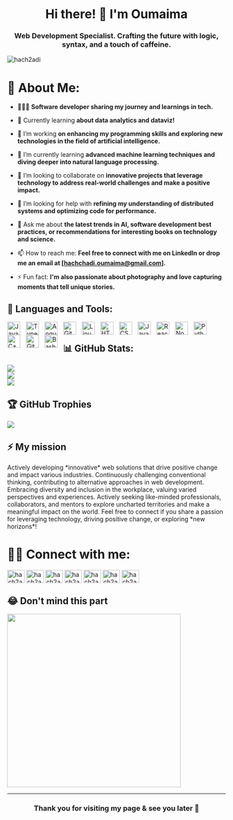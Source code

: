 <h1 align="center">Hi there! 👋 I'm Oumaima</h1>
<h3 align="center">Web Development Specialist. Crafting the future with logic, syntax, and a touch of caffeine.</h3>

<p align="left"> <img src="https://komarev.com/ghpvc/?username=hach2adi&label=Profile%20views&color=0e75b6&style=flat" alt="hach2adi" /> </p>

# 💫 About Me:

- 👩🏻‍💻 **Software developer sharing my journey and learnings in tech.**

- 💭 Currently learning **about data analytics and dataviz!**

- 🔭 I’m working **on enhancing my programming skills and exploring new technologies in the field of artificial intelligence.**

- 🌱 I’m currently learning **advanced machine learning techniques and diving deeper into natural language processing.**

- 👯 I’m looking to collaborate on **innovative projects that leverage technology to address real-world challenges and make a positive impact.**

- 🤝 I’m looking for help with **refining my understanding of distributed systems and optimizing code for performance.**

- 💬 Ask me about **the latest trends in AI, software development best practices, or recommendations for interesting books on technology and science.**

- 📫 How to reach me: **Feel free to connect with me on LinkedIn or drop me an email at [hachchadi.oumaima@gmail.com].**

- ⚡ Fun fact: **I'm also passionate about photography and love capturing moments that tell unique stories.**

## 🧰 Languages and Tools:

<img align="left" alt="Java" width="30px" style="padding-right:10px;" src="https://cdn.jsdelivr.net/gh/devicons/devicon/icons/java/java-original.svg"/>
<img align="left" alt="TypeScript" width="30px" style="padding-right:10px;" src="https://cdn.jsdelivr.net/gh/devicons/devicon/icons/typescript/typescript-plain.svg" />
<img align="left" alt="Angular" width="30px" style="padding-right:10px;" src="https://cdn.jsdelivr.net/gh/devicons/devicon/icons/angularjs/angularjs-plain.svg" />
<img align="left" alt="Git" width="30px" style="padding-right:10px;" src="https://cdn.jsdelivr.net/gh/devicons/devicon/icons/git/git-original.svg" />
<img align="left" alt="Linux" width="30px" style="padding-right:10px;" src="https://cdn.jsdelivr.net/gh/devicons/devicon/icons/linux/linux-original.svg" />
<img align="left" alt="HTML" width="30px" style="padding-right:10px;" src="https://cdn.jsdelivr.net/gh/devicons/devicon/icons/html5/html5-plain.svg" />
<img align="left" alt="CSS" width="30px" style="padding-right:10px;" src="https://cdn.jsdelivr.net/gh/devicons/devicon/icons/css3/css3-plain.svg" />
<img align="left" alt="JavaScript" width="30px" style="padding-right:10px;" src="https://cdn.jsdelivr.net/gh/devicons/devicon/icons/javascript/javascript-plain.svg" />
<img align="left" alt="React" width="30px" style="padding-right:10px;" src="https://cdn.jsdelivr.net/gh/devicons/devicon/icons/react/react-original.svg" />
<img align="left" alt="NodeJS" width="30px" style="padding-right:10px;" src="https://cdn.jsdelivr.net/gh/devicons/devicon/icons/nodejs/nodejs-original.svg" />
<img align="left" alt="Python" width="30px" style="padding-right:10px;" src="https://cdn.jsdelivr.net/gh/devicons/devicon/icons/python/python-plain.svg" />
<img align="left" alt="C++" width="30px" style="padding-right:10px;" src="https://cdn.jsdelivr.net/gh/devicons/devicon/icons/cplusplus/cplusplus-line.svg" />
<img align="left" alt="GitHub" width="30px" style="padding-right:10px;" src="https://cdn.jsdelivr.net/gh/devicons/devicon/icons/github/github-original.svg" />
<img align="left" alt="Bash" width="30px" style="padding-right:10px;" src="https://cdn.jsdelivr.net/gh/devicons/devicon/icons/bash/bash-original.svg" />
<br />

## 📊 GitHub Stats:
![](https://github-readme-streak-stats.herokuapp.com/?user=hach2adi&theme=dark&hide_border=false)<br>
![](https://github-readme-stats.vercel.app/api?username=hach2adi&theme=dark&hide_border=false&include_all_commits=true&count_private=false)<br>
![](https://github-readme-stats.vercel.app/api/top-langs/?username=hach2adi&theme=dark&hide_border=false&include_all_commits=true&count_private=false&layout=compact)

## 🏆 GitHub Trophies
![](https://github-profile-trophy.vercel.app/?username=hach2adi&theme=onedark&no-frame=false&no-bg=false&margin-w=4)

## ⚡ My mission
<p>
  Actively developing *innovative* web solutions that drive positive change and impact various industries. Continuously challenging conventional thinking, contributing to alternative approaches in web development. Embracing diversity and inclusion in the workplace, valuing varied perspectives and experiences. Actively seeking like-minded professionals, collaborators, and mentors to explore uncharted territories and make a meaningful impact on the world. Feel free to connect if you share a passion for leveraging technology, driving positive change, or exploring *new horizons*!
</p>

# 🏄‍♂️ Connect with me:

<p align="left">
  <a href="https://linkedin.com/in/hach2adi" target="blank"><img align="center" src="https://raw.githubusercontent.com/rahuldkjain/github-profile-readme-generator/master/src/images/icons/Social/linked-in-alt.svg" alt="hach2adi" height="30" width="40" /></a> 
  <a href="https://stackoverflow.com/users/hach2adi" target="blank"><img align="center" src="https://raw.githubusercontent.com/rahuldkjain/github-profile-readme-generator/master/src/images/icons/Social/stack-overflow.svg" alt="hach2adi" height="30" width="40" /></a> 
  <a href="https://instagram.com/hach2adi" target="blank"><img align="center" src="https://raw.githubusercontent.com/rahuldkjain/github-profile-readme-generator/master/src/images/icons/Social/instagram.svg" alt="hach2adi" height="30" width="40" /></a> 
  <a href="https://dribbble.com/hach2adi" target="blank"><img align="center" src="https://raw.githubusercontent.com/rahuldkjain/github-profile-readme-generator/master/src/images/icons/Social/dribbble.svg" alt="hach2adi" height="30" width="40" /></a> 
  <a href="https://medium.com/hach2adi" target="blank"><img align="center" src="https://raw.githubusercontent.com/rahuldkjain/github-profile-readme-generator/master/src/images/icons/Social/medium.svg" alt="hach2adi" height="30" width="40" /></a> 
  <a href="https://www.leetcode.com/hach2adi" target="blank"><img align="center" src="https://raw.githubusercontent.com/rahuldkjain/github-profile-readme-generator/master/src/images/icons/Social/leet-code.svg" alt="hach2adi" height="30" width="40" /></a> 
  <a href="https://discord.gg/hach2adi" target="blank"><img align="center" src="https://raw.githubusercontent.com/rahuldkjain/github-profile-readme-generator/master/src/images/icons/Social/discord.svg" alt="hach2adi" height="30" width="40" /></a> 
</p>

## 😂 Don't mind this part
<img align="center" src='https://randommeme-five.vercel.app/' style="height: 400px;"/>

---

<h3 align="center">Thank you for visiting my page & see you later 👋 </h3>

